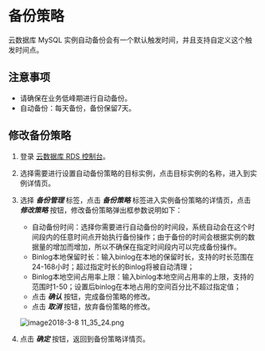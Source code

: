 # 备份策略
云数据库 MySQL 实例自动备份会有一个默认触发时间，并且支持自定义这个触发时间点。

## 注意事项
* 请确保在业务低峰期进行自动备份。
* 自动备份：每天备份，备份保留7天。

## 修改备份策略
1. 登录 [云数据库 RDS 控制台](https://rds-console.jdcloud.com/database)。
2. 选择需要进行设置自动备份策略的目标实例，点击目标实例的名称，进入到实例详情页。
3. 选择 ***备份管理*** 标签，点击 ***备份策略*** 标签进入实例备份策略的详情页，点击 ***修改策略*** 按钮，修改备份策略弹出框参数说明如下：
    * 自动备份时间：选择你需要进行自动备份的时间段，系统自动会在这个时间段内的任意时间点开始执行备份操作；由于备份的时间会根据实例的数据量的增加而增加，所以不确保在指定时间段内可以完成备份操作。
    * Binlog本地保留时长：输入binlog在本地的保留时长，支持的时长范围在24-168小时；超过指定时长的Binlog将被自动清理；
    * Binlog本地空间占用率上限：输入binlog本地空间占用率的上限，支持的范围时1-50；设置后binlog在本地占用的空间百分比不超过指定值；
    * 点击 ***确认*** 按钮，完成备份策略的修改。
    * 点击 ***取消*** 按钮，放弃备份策略的修改。

    ![image2018-3-8 11_35_24.png](https://img1.jcloudcs.com/cms/c24d3cf4-4e58-4443-88d8-ee7e278ed42520180308115416.png)

4. 点击 ***确定*** 按钮，返回到备份策略详情页。
